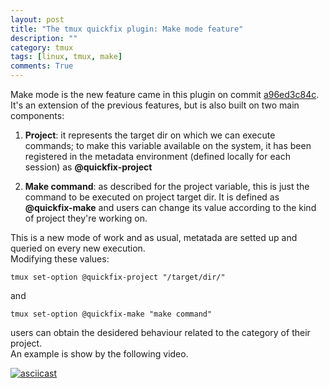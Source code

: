 ```yaml
---
layout: post
title: "The tmux quickfix plugin: Make mode feature"
description: ""
category: tmux
tags: [linux, tmux, make]
comments: True
---
```



Make mode is the new feature came in this plugin on commit [a96ed3c84c](https://github.com/fmount/tmux-quickfix/commit/a96ed3c84ccce81c427a77e1968f3aa0dad030ce). <br>
It's an extension of the previous features, but is also built on two main components:

1. **Project**: it represents the target dir on which we can execute commands; to make this variable
   available on the system, it has been registered in the metadata environment (defined locally for each session) as **@quickfix-project**

2. **Make command**: as described for the project variable, this is just the command to be executed
   on project target dir. It is defined as **@quickfix-make** and users can change its value according
   to the kind of project they're working on.

This is a new mode of work and as usual, metatada are setted up and queried on every new execution. <br>
Modifying these values:

    tmux set-option @quickfix-project "/target/dir/"

and

    tmux set-option @quickfix-make "make command"

users can obtain the desidered behaviour related to the category of their project. </br>
An example is show by the following video.


[![asciicast](https://asciinema.org/a/bn8holc9f3ic21k8f83yppqm5.png)](https://asciinema.org/a/arg8rk97mptlp6qlkoz3zkf13?autoplay=1)

